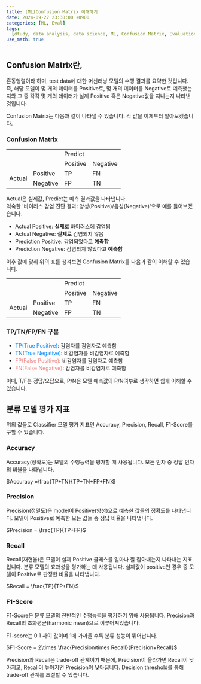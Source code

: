 ```yaml
---
title: (ML)Confusion Matrix 이해하기
date: 2024-09-27 23:30:00 +0900
categories: [ML, Eval]
tags:
  [dtudy, data analysis, data science, ML, Confusion Matrix, Evaluation, DL, AI]
use_math: true
---
```


## Confusion Matrix란,

혼동행렬이라 하며, test data에 대한 머신러닝 모델의 수행 결과를 요약한 것입니다.  
즉, 해당 모델이 몇 개의 데이터를 Positive로, 몇 개의 데이터를 Negative로 예측했는지와 그 중 각각 몇 개의 데이터가 실제 Positive 혹은 Negative값을 지니는지 나타낸 것입니다.

Confusion Matrix는 다음과 같이 나타낼 수 있습니다. 각 값을 이제부터 알아보겠습니다.

### Confusion Matrix

<table>
    <tr>
        <td></td>
        <td></td>
        <td colspan="2">Predict</td>
    </tr>
    <tr>
        <td></td>
        <td></td>
        <td>Positive</td>
        <td>Negative</td>
    </tr>
    <tr>
        <td rowspan="3">Actual
        </td>
        <td>Positive</td>
        <td>TP</td>
        <td>FN</td>
    </tr>
    <tr>
        <td>Negative</td>
        <td>FP</td>
        <td>TN</td>
    </tr>
</table>

Actual은 실제값, Predict는 예측 결과값을 나타냅니다.  
익숙한 '바이러스 감염 진단 결과: 양성(Positive)/음성(Negative)'으로 예를 들어보겠습니다.

- Actual Positive: **실제로** 바이러스에 감염됨
- Actual Negative: **실제로** 감염되지 않음
- Prediction Positive: 감염되었다고 **예측함**
- Prediction Negative: 감염되지 않았다고 **예측함**

이후 값에 맞춰 위의 표를 챙겨보면 Confusion Matrix를 다음과 같이 이해할 수 있습니다.

<table>
    <tr>
        <td></td>
        <td></td>
        <td colspan="2">Predict</td>
    </tr>
    <tr>
        <td></td>
        <td></td>
        <td>Positive</td>
        <td>Negative</td>
    </tr>
    <tr>
        <td rowspan="3">Actual
        </td>
        <td>Positive</td>
        <td>TP</td>
        <td>FN</td>
    </tr>
    <tr>
        <td>Negative</td>
        <td>FP</td>
        <td>TN</td>
    </tr>
</table>

### TP/TN/FP/FN 구분

- <span style="color:#0088ff">TP(True Positive)</span>: 감염자를 감염자로 예측함
- <span style="color:#0088ff">TN(True Negative)</span>: 비감염자를 비감염자로 예측함
- <span style="color: #f08080">FP(False Positive)</span>: 비감염자를 감염자로 예측함
- <span style="color:#f08080">FN(False Negative)</span>: 감염자를 비감염자로 예측함

이때, T/F는 정답/오답으로, P/N은 모델 예측값의 P/N여부로 생각하면 쉽게 이해할 수 있습니다.

## 분류 모델 평가 지표

위의 값들로 Classifier 모델 평가 지표인 Accuracy, Precision, Recall, F1-Score를 구할 수 있습니다.

### Accuracy

Accuracy(정확도)는 모델의 수행능력을 평가할 때 사용됩니다. 모든 인자 중 정답 인자의 비율을 나타냅니다.

$Accuracy =\frac{TP+TN}{TP+TN+FP+FN}$

### Precision

Precision(정밀도)은 model이 Positive(양성)으로 예측한 값들의 정확도를 나타냅니다. 모델이 Positive로 예측한 모든 값들 중 정답 비율을 나타냅니다.

$Precision = \frac{TP}{TP+FP}$

### Recall

Recall(재현율)은 모델이 실제 Positive 클래스를 얼마나 잘 잡아내는지 나타내는 지표입니다. 분류 모델의 효과성을 평가하는 데 사용됩니다. 실제값이 positive인 경우 중 모델이 Positive로 판정한 비율을 나타냅니다.

$Recall = \frac{TP}{TP+FN}$

### F1-Score

F1-Score은 분류 모델의 전반적인 수행능력을 평가하기 위해 사용됩니다. Precision과 Recall의 조화평균(harmonic mean)으로 이루어져있습니다.

F1-score는 $0 ~ 1$ 사이 값이며 1에 가까울 수록 분류 성능이 뛰어납니다.

$F1-Score = 2\times \frac{Precision\times Recall}{Precision+Recall}$

Precision과 Recall은 trade-off 관계이기 때문에, Precision이 올라가면 Recall이 낮아지고, Recall이 높아지면 Precision이 낮아집니다.
Decision threshold를 통해 trade-off 관계를 조절할 수 있습니다.
